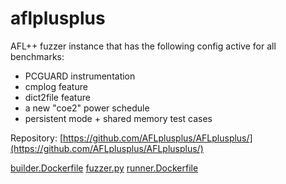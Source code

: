 # aflplusplus

AFL++ fuzzer instance that has the following config active for all benchmarks:
  - PCGUARD instrumentation 
  - cmplog feature
  - dict2file feature
  - a new "coe2" power schedule
  - persistent mode + shared memory test cases

Repository: [https://github.com/AFLplusplus/AFLplusplus/](https://github.com/AFLplusplus/AFLplusplus/)

[builder.Dockerfile](builder.Dockerfile)
[fuzzer.py](fuzzer.py)
[runner.Dockerfile](runner.Dockerfile)
